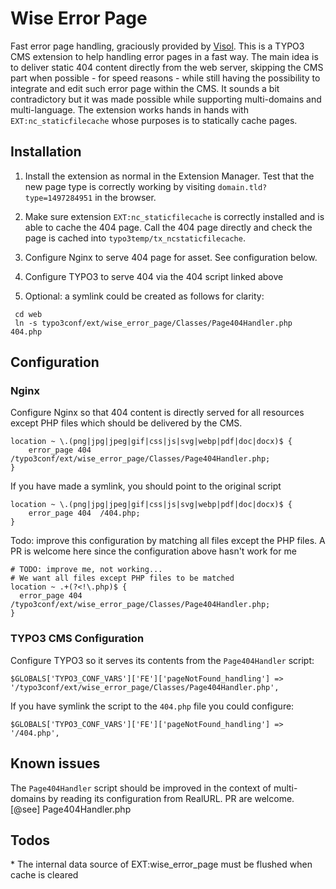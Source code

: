 Wise Error Page
===============

Fast error page handling, graciously provided by [Visol](https://www.visol.ch/).
This is a TYPO3 CMS extension to help handling error pages in a fast way. The
main idea is to deliver static 404 content directly from the web server,
skipping the CMS part when possible - for speed reasons - while still having the
possibility to integrate and edit such error page within the CMS. It sounds a
bit contradictory but it was made possible while supporting multi-domains and
multi-language. The extension works hands in hands with `EXT:nc_staticfilecache`
whose purposes is to statically cache pages.

Installation
------------

1.  Install the extension as normal in the Extension Manager. Test that the new
    page type is correctly working by visiting `domain.tld?type=1497284951` in
    the browser.

2.  Make sure extension `EXT:nc_staticfilecache` is correctly installed and is
    able to cache the 404 page. Call the 404 page directly and check the page is
    cached into `typo3temp/tx_ncstaticfilecache`.

3.  Configure Nginx to serve 404 page for asset. See configuration below.

4.  Configure TYPO3 to serve 404 via the 404 script linked above

5.  Optional: a symlink could be created as follows for clarity:

```
 cd web
 ln -s typo3conf/ext/wise_error_page/Classes/Page404Handler.php 404.php
```

Configuration
-------------

### Nginx

Configure Nginx so that 404 content is directly served for all resources except
PHP files which should be delivered by the CMS.

```
location ~ \.(png|jpg|jpeg|gif|css|js|svg|webp|pdf|doc|docx)$ {
    error_page 404  /typo3conf/ext/wise_error_page/Classes/Page404Handler.php;
}
```

If you have made a symlink, you should point to the original script

```
location ~ \.(png|jpg|jpeg|gif|css|js|svg|webp|pdf|doc|docx)$ {
    error_page 404  /404.php;
}
```

Todo: improve this configuration by matching all files except the PHP files. A
PR is welcome here since the configuration above hasn't work for me

```
# TODO: improve me, not working...
# We want all files except PHP files to be matched
location ~ .+(?<!\.php)$ {
  error_page 404  /typo3conf/ext/wise_error_page/Classes/Page404Handler.php;
}
```

### TYPO3 CMS Configuration

Configure TYPO3 so it serves its contents from the `Page404Handler` script:

```
$GLOBALS['TYPO3_CONF_VARS']['FE']['pageNotFound_handling'] => '/typo3conf/ext/wise_error_page/Classes/Page404Handler.php',
```

If you have symlink the script to the `404.php` file you could configure:

```
$GLOBALS['TYPO3_CONF_VARS']['FE']['pageNotFound_handling'] => '/404.php',
```

Known issues
------------

The `Page404Handler` script should be improved in the context of multi-domains
by reading its configuration from RealURL. PR are welcome. [@see]
Page404Handler.php

Todos
-----

\* The internal data source of EXT:wise_error_page must be flushed when cache is
cleared

